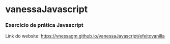 # vanessaJavascript
### Exercício de prática Javascript

Link do website: https://vnessagm.github.io/vanessaJavascript/efeitovanilla
